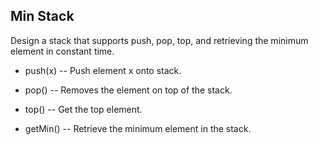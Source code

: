 ## Min Stack

Design a stack that supports push, pop, top, and retrieving the minimum element in constant time.

* push(x) -- Push element x onto stack.

* pop() -- Removes the element on top of the stack.

* top() -- Get the top element.

* getMin() -- Retrieve the minimum element in the stack.
